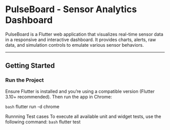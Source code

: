 # PulseBoard - Sensor Analytics Dashboard

PulseBoard is a Flutter web application that visualizes real-time sensor data in a responsive and interactive dashboard. It provides charts, alerts, raw data, and simulation controls to emulate various sensor behaviors.

---

##  Getting Started

### Run the Project

Ensure Flutter is installed and you’re using a compatible version (Flutter 3.10+ recommended). Then run the app in Chrome:

```bash```
flutter run -d chrome


Runnning Test  cases
To execute all available unit and widget tests, use the following command:
```bash```
flutter test
